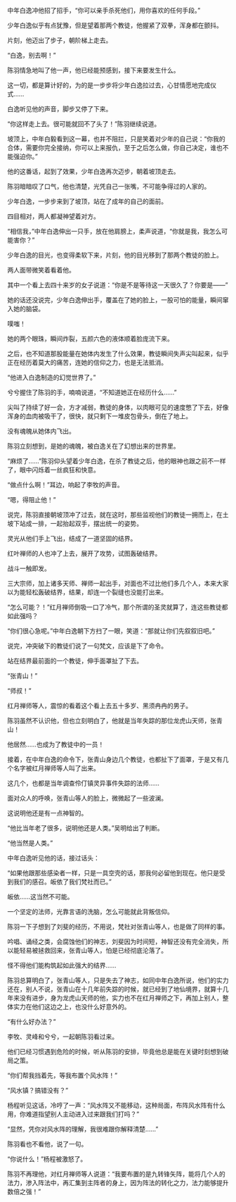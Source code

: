 中年白逸冲他招了招手，“你可以亲手杀死他们，用你喜欢的任何手段。”

少年白逸似乎有点犹豫，但是望着那两个教徒，他握紧了双拳，浑身都在颤抖。

片刻，他迈出了步子，朝阶梯上走去。

“白逸，别去啊！”

陈羽情急地叫了他一声，他已经能预感到，接下来要发生什么。

这一切，都是算计好的，为的是一步步将少年白逸拉过去，心甘情愿地完成仪式……

白逸听见他的声音，脚步又停了下来。

“你这样走上去。很可能就回不了头了！”陈羽继续说道。

坡顶上，中年白毅看到这一幕，也并不阻拦，只是笑着对少年的自己说：“你我的合体，需要你完全接纳，你可以上来报仇，至于之后怎么做，你自己决定，谁也不能强迫你。”

他的这番话，起到了效果，少年白逸再次迈步，朝着坡顶走去。

陈羽暗暗叹了口气，他也清楚，光凭自己一张嘴，不可能争得过的人家的。

少年白逸，一步步来到了坡顶，站在了成年的自己的面前。

四目相对，两人都凝神望着对方。

“相信我，”中年白逸伸出一只手，放在他肩膀上，柔声说道，“你就是我，我怎么可能害你？”

少年白逸的目光，也变得柔软下来，片刻，他的目光移到了那两个教徒的脸上。

两人面带微笑着看着他。

其中一个看上去四十来岁的女子说道：“你是不是等待这一天很久了？你要是——”

她的话还没说完，少年白逸伸出手，覆盖在了她的脸上，一股可怕的能量，瞬间窜入她的脑袋。

噗嗤！

她的两个眼珠，瞬间炸裂，五颜六色的液体顺着脸庞流下来。

之后，也不知道那股能量在她体内发生了什么效果，教徒瞬间失声尖叫起来，似乎正在经历着莫大的痛苦，连她的信仰之力，也是无法抵消。

“他进入白逸制造的幻觉世界了。”

兮兮握住了陈羽的手，喃喃说道，“不知道她正在经历什么……”

尖叫了持续了好一会，方才减弱，教徒的身体，以肉眼可见的速度憋了下去，好像浑身的血肉被吸干了，很快，就只剩下一堆皮包骨头，倒在了地上。

没有魂魄从她体内飞出。

陈羽立刻想到，是她的魂魄，被白逸关在了幻想出来的世界里。

“麻烦了……”陈羽仰头望着少年白逸，在杀了教徒之后，他的眼神也跟之前不一样了，眼中闪烁着一丝疯狂和快意。

“做点什么啊！”耳边，响起了李牧的声音。

“嗯，得阻止他！”

说完，陈羽直接朝坡顶冲了过去，就在这时，那些监视他们的教徒一拥而上，在土坡下站成一排，一起抬起双手，摆出统一的姿势。

灵光从他们手上飞出，结成了一道坚固的结界。

红叶禅师的人也冲了上去，展开了攻势，试图轰破结界。

战斗一触即发。

三大宗师，加上诸多天师、禅师一起出手，对面也不过比他们多几个人，本来大家以为能轻松轰破结界，结果，却连一个裂缝也没能打出来。

“怎么可能？！”红月禅师倒吸一口了冷气，那个所谓的圣灵就算了，连这些教徒都如此强吗？

“你们很心急呢。”中年白逸朝下方扫了一眼，笑道：“那就让你们先叙叙旧吧。”

说完，冲突破下的教徒们说了一句梵文，应该是下了命令。

站在结界最前面的一个教徒，伸手面罩扯了下去。

“张青山！”

“师叔！”

红月禅师等人，震惊的看着这个看上去五十多岁、黑须冉冉的男子。

陈羽虽然不认识他，但也立刻明白了，他就是当年失踪的那位龙虎山天师，张青山！

他居然……也成为了教徒中的一员！

接着，在中年白逸的命令下，张青山身边几个教徒，也都扯下了面罩，于是又有几个名字被红月禅师等人叫了出来。

这几个，也都是当年调查伶仃镇灵异事件失踪的法师……

面对众人的呼唤，张青山等人的脸上，微微起了一些波澜。

这说明他还是有一点神智的。

“他比当年老了很多，说明他还是人类。”吴明给出了判断。

“他当然是人类。”

中年白逸听见他的话，接过话头：

“如果他跟那些感染者一样，只是一具空壳的话，那我何必留他到现在。他只是受到我们的感召。皈依了我们梵社而已。”

皈依……这当然不可能。

一个坚定的法师，光靠言语的洗脑，怎么可能就此背叛信仰。

陈羽一下子想到了刘斐的经历，不用说，梵社对张青山等人，也是做了同样的事。

吟唱、诵经之类，会腐蚀他们的神志，刘斐因为时间短，神智还没有完全消失，所以能轻易被拯救回来，张青山等人，怕是已经彻底沦落了。

怪不得他们能构筑起如此强大的结界……

陈羽总算明白了，张青山等人，只是失去了神志，如同中年白逸所说，他们的实力还在，别人不说，张青山在十几年前失踪的时候，就已经到了地仙境界，就算十几年来没有进步，身为龙虎山天师的他，实力也不在红月禅师之下，再加上别人，整体实力在他们这边之上，也没什么好意外的。

“有什么好办法？”

李牧、灵峰和兮兮，一起朝陈羽看过来。

他们已经习惯遇到危险的时候，听从陈羽的安排，毕竟他总是能在关键时刻想到破局之策。

“你们帮我挡着先，等我布置个风水阵！”

“风水镇？搞错没有？”

杨程听见这话，冷哼了一声：“风水阵又不能移动，这种局面，布阵风水阵有什么用，你难道指望别人主动进入过来跟我们打吗？”

“显然，凭你对风水阵的理解，我很难跟你解释清楚……”

陈羽看也不看他，说了一句。

“你说什么！”杨程被激怒了。

陈羽不再理他，对红月禅师等人说道：“我要布置的是九转锋矢阵，能将几个人的法力，渗入阵法中，再汇集到主阵者的身上，因为阵法的转化之力，法力能够提升数倍之强！”
